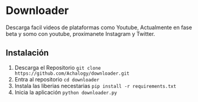 # Downloader
Descarga facil videos de plataformas como Youtube, Actualmente en fase beta y somo con youtube, proximanete Instagram y Twitter.

## Instalación
  1. Descarga el Repositorio
    ```
      git clone https://github.com/Achalogy/downloader.git
    ```
  2. Entra al repositorio
    ```
      cd downloader
    ```
  3. Instala las liberias necestarias
    ```
      pip install -r requirements.txt
    ```
  4. Inicia la aplicación
    ```
      python downloader.py
    ```

